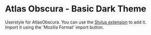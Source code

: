 # Atlas Obscura - Basic Dark Theme

Userstyle for AtlasObscura.  You can use the [Stylus extension](https://addons.mozilla.org/en-GB/firefox/addon/styl-us/) to add it.  Import it using the 'Mozilla Format' import button.


